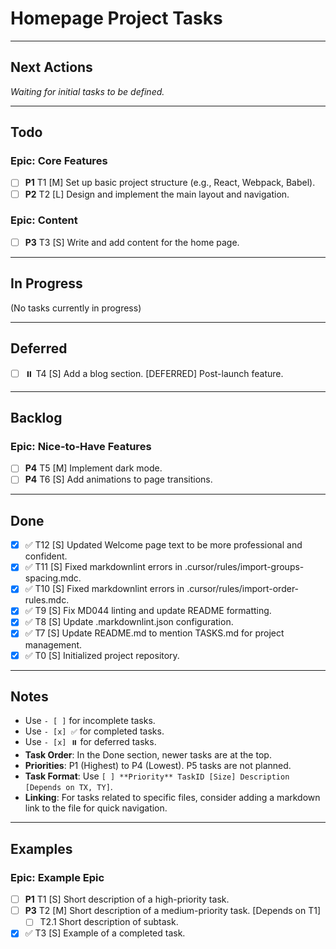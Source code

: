 # Homepage Project Tasks

---

## Next Actions

*Waiting for initial tasks to be defined.*

---

## Todo

### Epic: Core Features

- [ ] **P1** T1 [M] Set up basic project structure (e.g., React, Webpack, Babel).
- [ ] **P2** T2 [L] Design and implement the main layout and navigation.

### Epic: Content

- [ ] **P3** T3 [S] Write and add content for the home page.

---

## In Progress

(No tasks currently in progress)

---

## Deferred

- [ ] ⏸️ T4 [S] Add a blog section. [DEFERRED] Post-launch feature.

---

## Backlog

### Epic: Nice-to-Have Features

- [ ] **P4** T5 [M] Implement dark mode.
- [ ] **P4** T6 [S] Add animations to page transitions.

---

## Done

- [x] ✅ T12 [S] Updated Welcome page text to be more professional and confident.
- [x] ✅ T11 [S] Fixed markdownlint errors in .cursor/rules/import-groups-spacing.mdc.
- [x] ✅ T10 [S] Fixed markdownlint errors in .cursor/rules/import-order-rules.mdc.
- [x] ✅ T9 [S] Fix MD044 linting and update README formatting.
- [x] ✅ T8 [S] Update .markdownlint.json configuration.
- [x] ✅ T7 [S] Update README.md to mention TASKS.md for project management.
- [x] ✅ T0 [S] Initialized project repository.

---

## Notes

- Use `- [ ]` for incomplete tasks.
- Use `- [x] ✅` for completed tasks.
- Use `- [x] ⏸️` for deferred tasks.
- **Task Order**: In the Done section, newer tasks are at the top.
- **Priorities**: P1 (Highest) to P4 (Lowest). P5 tasks are not planned.
- **Task Format**: Use `[ ] **Priority** TaskID [Size] Description [Depends on TX, TY]`.
- **Linking**: For tasks related to specific files, consider adding a markdown link to the file for quick navigation.

---

## Examples

### Epic: Example Epic

- [ ] **P1** T1 [S] Short description of a high-priority task.
- [ ] **P3** T2 [M] Short description of a medium-priority task. [Depends on T1]
  - [ ] T2.1 Short description of subtask.
- [x] ✅ T3 [S] Example of a completed task.
